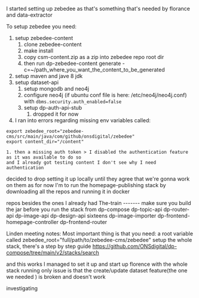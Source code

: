 I started setting up zebedee as that's something that's needed by florance and data-extractor 

To setup zebedee you need: 
1. setup zebedee-content
    1. clone zebedee-content
    1. make install
    1. copy csm-content.zip as a zip into zebedee repo root dir
    1. then run dp-zebedee-content generate -c=~/path_where_you_want_the_content_to_be_generated
1. setup maven and jave 8 jdk
1. setup dataset-api
    1. setup mongodb and neo4j
    1. configure neo4j (if ubuntu conf file is here: /etc/neo4j/neo4j.conf) with  `dbms.security.auth_enabled=false`
    1. setup dp-auth-api-stub
        1. dropped it for now
1. I ran into errors regarding missing env variables called:

```shell
export zebedee_root="zebedee-cms/src/main/java/com/github/onsdigital/zebedee"   
export content_dir="/content"
```
    1. then a missing auth token > I disabled the authentication feature as it was available to do so 
    and I already got testing content I don't see why I need authentication 





decided to drop setting it up locally until they agree that we're gonna work on them 
as for now I'm to run the homepage-publishing stack by downloading all the repos and running it in docker 

repos besides the ones I already had 
The-train   -------  make sure you build the jar before you run the stack from dp-compose
dp-topic-api
dp-router-api
dp-image-api
dp-design-api
sixteens
dp-image-importer
dp-frontend-homepage-controller
dp-frontend-router

Linden meeting notes:
Most important thing is that you need:
 a root variable called zebedee_root="full/path/to/zebedee-cms/zebedee"
setup the whole stack, there's a step by step guide 
https://github.com/ONSdigital/dp-compose/tree/main/v2/stacks/search

and this works I managed to set it up and start up florence with the whole stack running 
only issue is that the create/update dataset feature(the one we needed ) is broken and doesn't work 

investigating 
